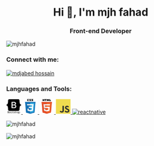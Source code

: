 <h1 align="center">Hi 👋, I'm mjh fahad</h1>
<h3 align="center">Front-end Developer</h3>

<p align="left"> <img src="https://komarev.com/ghpvc/?username=mjhfahad&label=Profile%20views&color=0e75b6&style=flat" alt="mjhfahad" /> </p>

<h3 align="left">Connect with me:</h3>
<p align="left">
<a href="https://fb.com/mdjabed hossain" target="blank"><img align="center" src="https://raw.githubusercontent.com/rahuldkjain/github-profile-readme-generator/master/src/images/icons/Social/facebook.svg" alt="mdjabed hossain" height="30" width="40" /></a>
</p>

<h3 align="left">Languages and Tools:</h3>
<p align="left"> <a href="https://getbootstrap.com" target="_blank" rel="noreferrer"> <img src="https://raw.githubusercontent.com/devicons/devicon/master/icons/bootstrap/bootstrap-plain-wordmark.svg" alt="bootstrap" width="40" height="40"/> </a> <a href="https://www.w3schools.com/css/" target="_blank" rel="noreferrer"> <img src="https://raw.githubusercontent.com/devicons/devicon/master/icons/css3/css3-original-wordmark.svg" alt="css3" width="40" height="40"/> </a> <a href="https://www.w3.org/html/" target="_blank" rel="noreferrer"> <img src="https://raw.githubusercontent.com/devicons/devicon/master/icons/html5/html5-original-wordmark.svg" alt="html5" width="40" height="40"/> </a> <a href="https://developer.mozilla.org/en-US/docs/Web/JavaScript" target="_blank" rel="noreferrer"> <img src="https://raw.githubusercontent.com/devicons/devicon/master/icons/javascript/javascript-original.svg" alt="javascript" width="40" height="40"/> </a> <a href="https://reactnative.dev/" target="_blank" rel="noreferrer"> <img src="https://reactnative.dev/img/header_logo.svg" alt="reactnative" width="40" height="40"/> </a> </p>

<p><img align="center" src="https://github-readme-stats.vercel.app/api/top-langs?username=mjhfahad&show_icons=true&locale=en&layout=compact" alt="mjhfahad" /></p>

<p><img align="center" src="https://github-readme-streak-stats.herokuapp.com/?user=mjhfahad&" alt="mjhfahad" /></p>
